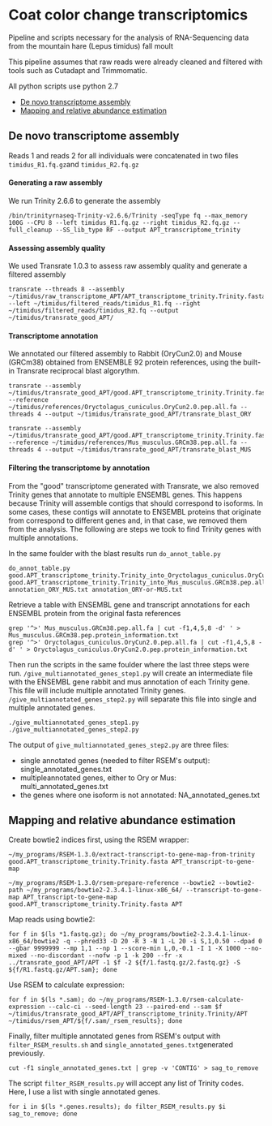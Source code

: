 # Coat color change transcriptomics
Pipeline and scripts necessary for the analysis of RNA-Sequencing data from the mountain hare (Lepus timidus) fall moult

This pipeline assumes that raw reads were already cleaned and filtered with tools such as Cutadapt and Trimmomatic.

All python scripts use python 2.7

- [De novo transcriptome assembly](https://github.com/evochange/coat_color_change_transcriptomics/#de-novo-transcriptome-assembly)
- [Mapping and relative abundance estimation](https://github.com/evochange/coat_color_change_transcriptomics/#mapping-and-relative-abundance-estimation)

## De novo transcriptome assembly
Reads 1 and reads 2 for all individuals were concatenated in two files ```timidus_R1.fq.gz```and ```timidus_R2.fq.gz```

#### Generating a raw assembly
We run Trinity 2.6.6 to generate the assembly

```
/bin/trinityrnaseq-Trinity-v2.6.6/Trinity -seqType fq --max_memory 100G --CPU 8 --left timidus_R1.fq.gz --right timidus_R2.fq.gz --full_cleanup --SS_lib_type RF --output APT_transcriptome_trinity
```

#### Assessing assembly quality
We used Transrate 1.0.3 to assess raw assembly quality and generate a filtered assembly

```
transrate --threads 8 --assembly ~/timidus/raw_transcriptome_APT/APT_transcriptome_trinity.Trinity.fasta --left ~/timidus/filtered_reads/timidus_R1.fq --right ~/timidus/filtered_reads/timidus_R2.fq --output ~/timidus/transrate_good_APT/
```

#### Transcriptome annotation
We annotated our filtered assembly to Rabbit (OryCun2.0) and Mouse (GRCm38) obtained from ENSEMBLE 92 protein references, using the built-in Transrate reciprocal blast algorythm.

```
transrate --assembly ~/timidus/transrate_good_APT/good.APT_transcriptome_trinity.Trinity.fasta --reference ~/timidus/references/Oryctolagus_cuniculus.OryCun2.0.pep.all.fa --threads 4 --output ~/timidus/transrate_good_APT/transrate_blast_ORY
```
```
transrate --assembly ~/timidus/transrate_good_APT/good.APT_transcriptome_trinity.Trinity.fasta --reference ~/timidus/references/Mus_musculus.GRCm38.pep.all.fa --threads 4 --output ~/timidus/transrate_good_APT/transrate_blast_MUS
```

#### Filtering the transcriptome by annotation
From the "good" transcriptome generated with Transrate, we also removed Trinity genes that annotate to multiple ENSEMBL genes. This happens because Trinity will assemble contigs that should correspond to isoforms. In some cases, these contigs will annotate to ENSEMBL proteins that originate from correspond to different genes and, in that case, we removed them from the analysis. The following are steps we took to find Trinity genes with multiple annotations.

In the same foulder with the blast results run ```do_annot_table.py```

```
do_annot_table.py good.APT_transcriptome_trinity.Trinity_into_Oryctolagus_cuniculus.OryCun2.0.pep.all.1.blast good.APT_transcriptome_trinity.Trinity_into_Mus_musculus.GRCm38.pep.all.1.blast annotation_ORY_MUS.txt annotation_ORY-or-MUS.txt
```

Retrieve a table with ENSEMBL gene and transcript annotations for each ENSEMBL protein from the original fasta references

```
grep '^>' Mus_musculus.GRCm38.pep.all.fa | cut -f1,4,5,8 -d' ' > Mus_musculus.GRCm38.pep.protein_information.txt
grep '^>' Oryctolagus_cuniculus.OryCun2.0.pep.all.fa | cut -f1,4,5,8 -d' ' > Oryctolagus_cuniculus.OryCun2.0.pep.protein_information.txt
```
Then run the scripts in the same foulder where the last three steps were run. ```/give_multiannotated_genes_step1.py``` will create an intermediate file with the ENSEMBL gene rabbit and mus annotation of each Trinity gene. This file will include multiple annotated Trinity genes.  ```/give_multiannotated_genes_step2.py``` will separate this file into single and multiple annotated genes.
```
./give_multiannotated_genes_step1.py
./give_multiannotated_genes_step2.py
```
The output of ```give_multiannotated_genes_step2.py``` are three files:

- single annotated genes (needed to filter RSEM's output): single_annotated_genes.txt
- multipleannotated genes, either to Ory or Mus: multi_annotated_genes.txt
- the genes where one isoform is not annotated: NA_annotated_genes.txt 

## Mapping and relative abundance estimation

Create bowtie2 indices first, using the RSEM wrapper:

```
~/my_programs/RSEM-1.3.0/extract-transcript-to-gene-map-from-trinity good.APT_transcriptome_trinity.Trinity.fasta APT_transcript-to-gene-map
```
```
~/my_programs/RSEM-1.3.0/rsem-prepare-reference --bowtie2 --bowtie2-path ~/my_programs/bowtie2-2.3.4.1-linux-x86_64/ --transcript-to-gene-map APT_transcript-to-gene-map good.APT_transcriptome_trinity.Trinity.fasta APT
```

Map reads using bowtie2:

```
for f in $(ls *1.fastq.gz); do ~/my_programs/bowtie2-2.3.4.1-linux-x86_64/bowtie2 -q --phred33 -D 20 -R 3 -N 1 -L 20 -i S,1,0.50 --dpad 0 --gbar 9999999 --mp 1,1 --np 1 --score-min L,0,-0.1 -I 1 -X 1000 --no-mixed --no-discordant --nofw -p 1 -k 200 --fr -x ../transrate_good_APT/APT -1 $f -2 ${f/1.fastq.gz/2.fastq.gz} -S ${f/R1.fastq.gz/APT.sam}; done
```

Use RSEM to calculate expression:
```
for f in $(ls *.sam); do ~/my_programs/RSEM-1.3.0/rsem-calculate-expression --calc-ci --seed-length 23 --paired-end --sam $f ~/timidus/transrate_good_APT/APT_transcriptome_trinity.Trinity/APT ~/timidus/rsem_APT/${f/.sam/_rsem_results}; done
```

Finally, filter multiple annotated genes from RSEM's output with ```filter_RSEM_results.sh``` and ```single_annotated_genes.txt```generated previously.

```
cut -f1 single_annotated_genes.txt | grep -v 'CONTIG' > sag_to_remove
```
The script ```filter_RSEM_results.py``` will accept any list of Trinity codes. Here, I use a list with single annotated genes.

```
for i in $(ls *.genes.results); do filter_RSEM_results.py $i sag_to_remove; done
```

